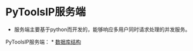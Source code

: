 # PyToolsIP服务端
  * 服务端主要基于python而开发的，能够响应多用户同时请求处理的并发服务。
  
  PyToolsIP服务端：
    * [数据库结构](./server/data_base_structure.md)